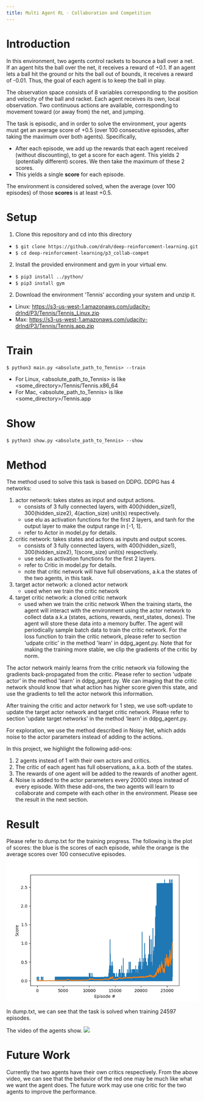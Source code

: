 ```yaml
---
title: Multi Agent RL - Collaboration and Competition
---
```


# Introduction
In this environment, two agents control rackets to bounce a ball over a net. If an agent hits the ball over the net, it receives a reward of +0.1.  If an agent lets a ball hit the ground or hits the ball out of bounds, it receives a reward of -0.01.  Thus, the goal of each agent is to keep the ball in play.

The observation space consists of 8 variables corresponding to the position and velocity of the ball and racket. Each agent receives its own, local observation.  Two continuous actions are available, corresponding to movement toward (or away from) the net, and jumping. 

The task is episodic, and in order to solve the environment, your agents must get an average score of +0.5 (over 100 consecutive episodes, after taking the maximum over both agents). Specifically,

- After each episode, we add up the rewards that each agent received (without discounting), to get a score for each agent. This yields 2 (potentially different) scores. We then take the maximum of these 2 scores.
- This yields a single **score** for each episode.

The environment is considered solved, when the average (over 100 episodes) of those **scores** is at least +0.5.

# Setup
1. Clone this repository and cd into this directory
- `$ git clone https://github.com/drah/deep-reinforcement-learning.git`
- `$ cd deep-reinforcement-learning/p3_collab-compet`
2. Install the provided environment and gym in your virtual env.
- `$ pip3 install ../python/`
- `$ pip3 install gym`

2. Download the environment 'Tennis' according your system and unzip it.
- Linux: https://s3-us-west-1.amazonaws.com/udacity-drlnd/P3/Tennis/Tennis_Linux.zip
- Max: https://s3-us-west-1.amazonaws.com/udacity-drlnd/P3/Tennis/Tennis.app.zip

# Train
`$ python3 main.py <absolute_path_to_Tennis> --train`
- For Linux, <absolute_path_to_Tennis> is like <some_directory>/Tennis/Tennis.x86_64
- For Mac, <absolute_path_to_Tennis> is like <some_directory>/Tennis.app

# Show
`$ python3 show.py <absolute_path_to_Tennis> --show`

# Method
The method used to solve this task is based on DDPG.
DDPG has 4 networks:
1. actor network: takes states as input and output actions.
    - consists of 3 fully connected layers, with 400(hidden_size1), 300(hidden_size2), 4(action_size) unit(s) respectively.
    - use elu as activation functions for the first 2 layers, and tanh for the output layer to make the output range in [-1, 1].
    - refer to Actor in model.py for details.
2. critic network: takes states and actions as inputs and output scores.
    - consists of 3 fully connected layers, with 400(hidden_size1), 300(hidden_size2), 1(score_size) unit(s) respectively.
    - use selu as activation functions for the first 2 layers.
    - refer to Critic in model.py for details.
    - note that critic network will have full observations, a.k.a the states of the two agents, in this task.
3. target actor network: a cloned actor network
    - used when we train the critic network
4. target critic network: a cloned critic network
    - used when we train the critic network
When the training starts, the agent will interact with the environment using the actor network to collect data
a.k.a (states, actions, rewards, next_states, dones). The agent will store these data into a memory buffer.
The agent will periodically sample batch data to train the critic network. For the loss function to train the
critic network, please refer to section 'udpate critic' in the method 'learn' in ddpg_agent.py.
Note that for making the training more stable, we clip the gradients of the critic by norm.

The actor network mainly learns from the critic network via following the gradients back-propagated from the critic.
Please refer to section 'udpate actor' in the method 'learn' in ddpg_agent.py.
We can imaging that the critic network should know that what action has higher score given this state, and use the
gradients to tell the actor network this information.

After training the critic and actor network for 1 step, we use soft-update to update the target actor network and
target critic network. Please refer to section 'update target networks' in the method 'learn' in ddpg_agent.py.

For exploration, we use the method described in Noisy Net, which adds noise to the actor parameters instead of adding
to the actions.

In this project, we highlight the following add-ons:
1. 2 agents instead of 1 with their own actors and critics.
2. The critic of each agent has full observations, a.k.a. both of the states.
3. The rewards of one agent will be added to the rewards of another agent.
4. Noise is added to the actor parameters every 20000 steps instead of every episode.
With these add-ons, the two agents will learn to collaborate and compete with each other in the environment.
Please see the result in the next section.

# Result
Please refer to dump.txt for the training progress.
The following is the plot of scores: the blue is the scores of each episode, while the orange is the average scores over 100 consecutive episodes.
![scores](https://github.com/drah/deep-reinforcement-learning/blob/master/p3_collab-compet/scores.png?raw=true)

In dump.txt, we can see that the task is solved when training 24597 episodes.

The video of the agents show.
[![](http://img.youtube.com/vi/--FFYKM8ofc/0.jpg)](http://www.youtube.com/watch?v=--FFYKM8ofc "")

# Future Work
Currently the two agents have their own critics respectively. From the above video, we can see that the behavior of the red one may be much like what we want the agent does. The future work may use one critic for the two agents to improve the performance.
